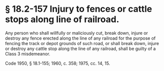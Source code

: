 # § 18.2-157 Injury to fences or cattle stops along line of railroad.

<p>Any person who shall willfully or maliciously cut, break down, injure or destroy any fence erected along the line of any railroad for the purpose of fencing the track or depot grounds of such road, or shall break down, injure or destroy any cattle stop along the line of any railroad, shall be guilty of a Class 3 misdemeanor.</p><p>Code 1950, § 18.1-155; 1960, c. 358; 1975, cc. 14, 15.</p>
